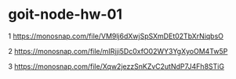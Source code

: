 # goit-node-hw-01

1 https://monosnap.com/file/VM9lj6dXwjSpSXmDEt02TbXrNiqbsO

2 https://monosnap.com/file/mIRjji5Dc0xfO02WY3YgXyoOM4Tw5P

3 https://monosnap.com/file/Xqw2jezzSnKZvC2utNdP7J4Fh8STiG
